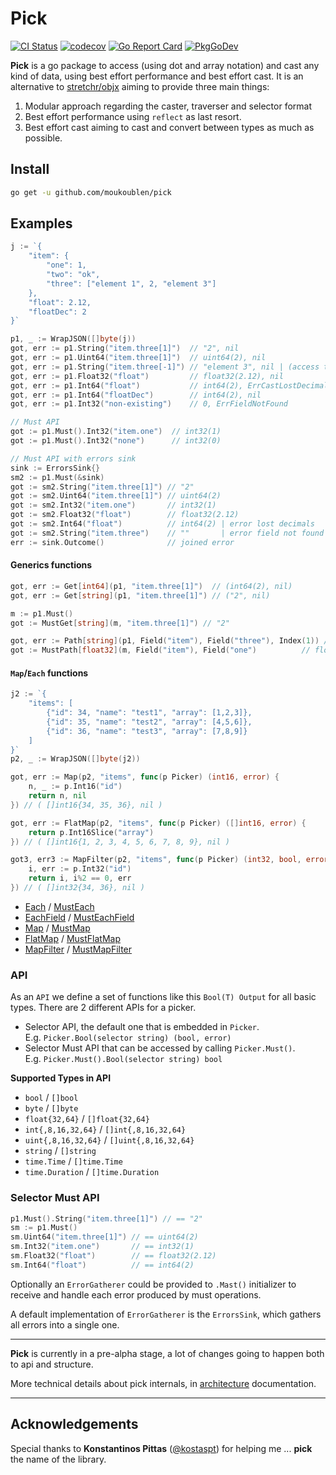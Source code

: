 # Pick
[![CI Status](https://github.com/moukoublen/pick/actions/workflows/ci.yml/badge.svg?branch=main)](https://github.com/moukoublen/pick/actions/workflows/ci.yml)
[![codecov](https://codecov.io/gh/moukoublen/pick/graph/badge.svg?token=6X9MMYZJZ8)](https://codecov.io/gh/moukoublen/pick)
[![Go Report Card](https://goreportcard.com/badge/github.com/moukoublen/pick)](https://goreportcard.com/report/github.com/moukoublen/pick)
[![PkgGoDev](https://pkg.go.dev/badge/github.com/moukoublen/pick)](https://pkg.go.dev/github.com/moukoublen/pick)

**Pick** is a go package to access (using dot and array notation) and cast any kind of data, using best effort performance and best effort cast. It is an alternative to [stretchr/objx](https://github.com/stretchr/objx) aiming to provide three main things:

1. Modular approach regarding the caster, traverser and selector format
2. Best effort performance using `reflect` as last resort.
3. Best effort cast aiming to cast and convert between types as much as possible.

## Install

```bash
go get -u github.com/moukoublen/pick
```

## Examples
```go
j := `{
    "item": {
        "one": 1,
        "two": "ok",
        "three": ["element 1", 2, "element 3"]
    },
    "float": 2.12,
    "floatDec": 2
}`

p1, _ := WrapJSON([]byte(j))
got, err := p1.String("item.three[1]")  // "2", nil
got, err := p1.Uint64("item.three[1]")  // uint64(2), nil
got, err := p1.String("item.three[-1]") // "element 3", nil | (access the last element)element
got, err := p1.Float32("float")         // float32(2.12), nil
got, err := p1.Int64("float")           // int64(2), ErrCastLostDecimals
got, err := p1.Int64("floatDec")        // int64(2), nil
got, err := p1.Int32("non-existing")    // 0, ErrFieldNotFound

// Must API
got := p1.Must().Int32("item.one")  // int32(1)
got := p1.Must().Int32("none")      // int32(0)

// Must API with errors sink
sink := ErrorsSink{}
sm2 := p1.Must(&sink)
got := sm2.String("item.three[1]") // "2"
got := sm2.Uint64("item.three[1]") // uint64(2)
got := sm2.Int32("item.one")       // int32(1)
got := sm2.Float32("float")        // float32(2.12)
got := sm2.Int64("float")          // int64(2) | error lost decimals
got := sm2.String("item.three")    // ""       | error field not found
err := sink.Outcome()              // joined error
```

#### Generics functions
```go
got, err := Get[int64](p1, "item.three[1]")  // (int64(2), nil)
got, err := Get[string](p1, "item.three[1]") // ("2", nil)

m := p1.Must()
got := MustGet[string](m, "item.three[1]") // "2"

got, err := Path[string](p1, Field("item"), Field("three"), Index(1)) // ("2", nil)
got := MustPath[float32](m, Field("item"), Field("one")          // float32(1)
```

#### `Map`/`Each` functions
```go
j2 := `{
    "items": [
        {"id": 34, "name": "test1", "array": [1,2,3]},
        {"id": 35, "name": "test2", "array": [4,5,6]},
        {"id": 36, "name": "test3", "array": [7,8,9]}
    ]
}`
p2, _ := WrapJSON([]byte(j2))

got, err := Map(p2, "items", func(p Picker) (int16, error) {
    n, _ := p.Int16("id")
    return n, nil
}) // ( []int16{34, 35, 36}, nil )

got, err := FlatMap(p2, "items", func(p Picker) ([]int16, error) {
    return p.Int16Slice("array")
}) // ( []int16{1, 2, 3, 4, 5, 6, 7, 8, 9}, nil )

got3, err3 := MapFilter(p2, "items", func(p Picker) (int32, bool, error) {
    i, err := p.Int32("id")
    return i, i%2 == 0, err
}) // ( []int32{34, 36}, nil )
```

  * [Each](root.go#L19) / [MustEach](root.go#L143)
  * [EachField](root.go#L35) / [MustEachField](root.go#L167)
  * [Map](root.go#L50) / [MustMap](root.go#L201)
  * [FlatMap](root.go#L80) / [MustFlatMap](root.go#L233)
  * [MapFilter](root.go#L65) / [MustMapFilter](root.go#209)


### API
As an `API` we define a set of functions like this `Bool(T) Output` for all basic types. There are 2 different APIs for a picker.

  * Selector API, the default one that is embedded in `Picker`. <br>E.g. `Picker.Bool(selector string) (bool, error)`
  * Selector Must API that can be accessed by calling `Picker.Must()`. <br>E.g. `Picker.Must().Bool(selector string) bool`

**Supported Types in API**
  * `bool` / `[]bool`
  * `byte` / `[]byte`
  * `float{32,64}` / `[]float{32,64}`
  * `int{,8,16,32,64}` / `[]int{,8,16,32,64}`
  * `uint{,8,16,32,64}` / `[]uint{,8,16,32,64}`
  * `string` / `[]string`
  * `time.Time` / `[]time.Time`
  * `time.Duration` / `[]time.Duration`

### Selector Must API
```go
p1.Must().String("item.three[1]") // == "2"
sm := p1.Must()
sm.Uint64("item.three[1]") // == uint64(2)
sm.Int32("item.one")       // == int32(1)
sm.Float32("float")        // == float32(2.12)
sm.Int64("float")          // == int64(2)
```

Optionally an `ErrorGatherer` could be provided to `.Mast()` initializer to receive and handle each error produced by must operations.

A default implementation of `ErrorGatherer` is the `ErrorsSink`, which gathers all errors into a single one.

___
**Pick** is currently in a pre-alpha stage, a lot of changes going to happen both to api and structure.


More technical details about pick internals, in [architecture](doc/architecture.md) documentation.

___
## Acknowledgements
Special thanks to **Konstantinos Pittas** ([@kostaspt](https://github.com/kostaspt)) for helping me ... **pick** the name of the library.
